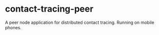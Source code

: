 # contact-tracing-peer
A peer node application for distributed contact tracing. Running on mobile phones. 
